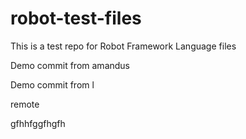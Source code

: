 # robot-test-files

This is a test repo for Robot Framework Language files

Demo commit from amandus


Demo commit from l

remote

gfhhfggfhgfh
